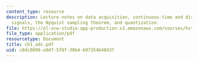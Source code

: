 ```yaml
---
content_type: resource
description: Lecture notes on data acquisition, continuous-time and discrete-time
  signals, the Nyquist sampling theorem, and quantization.
file: https://ol-ocw-studio-app-production.s3.amazonaws.com/courses/hst-582j-biomedical-signal-and-image-processing-spring-2007/c8dc8096a9d75f8f30b4b97354b48437_ch1_adc.pdf
file_type: application/pdf
resourcetype: Document
title: ch1_adc.pdf
uid: c8dc8096-a9d7-5f8f-30b4-b97354b48437
---
```


